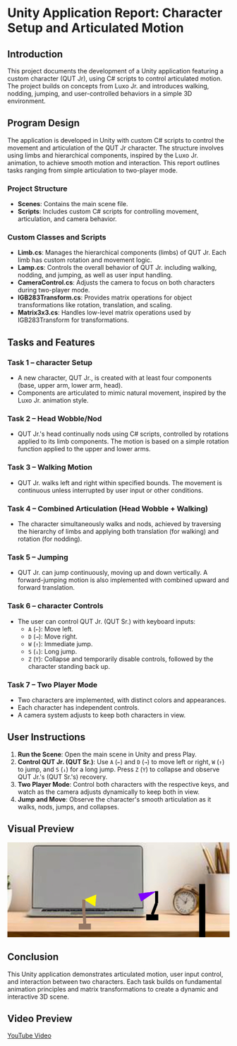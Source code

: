 # Unity Application Report: Character Setup and Articulated Motion

## Introduction

This project documents the development of a Unity application featuring a custom character (QUT Jr), using C# scripts to control articulated motion. The project builds on concepts from Luxo Jr. and introduces walking, nodding, jumping, and user-controlled behaviors in a simple 3D environment.

## Program Design

The application is developed in Unity with custom C# scripts to control the movement and articulation of the QUT Jr character. The structure involves using limbs and hierarchical components, inspired by the Luxo Jr. animation, to achieve smooth motion and interaction. This report outlines tasks ranging from simple articulation to two-player mode.

### Project Structure

- **Scenes**: Contains the main scene file.
- **Scripts**: Includes custom C# scripts for controlling movement, articulation, and camera behavior.

### Custom Classes and Scripts

- **Limb.cs**: Manages the hierarchical components (limbs) of QUT Jr. Each limb has custom rotation and movement logic.
- **Lamp.cs**: Controls the overall behavior of QUT Jr. including walking, nodding, and jumping, as well as user input handling.
- **CameraControl.cs**: Adjusts the camera to focus on both characters during two-player mode.
- **IGB283Transform.cs**: Provides matrix operations for object transformations like rotation, translation, and scaling.
- **Matrix3x3.cs**: Handles low-level matrix operations used by IGB283Transform for transformations.

## Tasks and Features

### Task 1 – character Setup
- A new character, QUT Jr., is created with at least four components (base, upper arm, lower arm, head).
- Components are articulated to mimic natural movement, inspired by the Luxo Jr. animation style.

### Task 2 – Head Wobble/Nod
- QUT Jr.'s head continually nods using C# scripts, controlled by rotations applied to its limb components. The motion is based on a simple rotation function applied to the upper and lower arms.

### Task 3 – Walking Motion
- QUT Jr. walks left and right within specified bounds. The movement is continuous unless interrupted by user input or other conditions.

### Task 4 – Combined Articulation (Head Wobble + Walking)
- The character simultaneously walks and nods, achieved by traversing the hierarchy of limbs and applying both translation (for walking) and rotation (for nodding).

### Task 5 – Jumping
- QUT Jr. can jump continuously, moving up and down vertically. A forward-jumping motion is also implemented with combined upward and forward translation.

### Task 6 – character Controls
- The user can control QUT Jr. (QUT Sr.) with keyboard inputs:
  - `A` (`←`): Move left.
  - `D` (`→`): Move right.
  - `W` (`↑`): Immediate jump.
  - `S` (`↓`): Long jump.
  - `Z` (`Y`): Collapse and temporarily disable controls, followed by the character standing back up.

### Task 7 – Two Player Mode
- Two characters are implemented, with distinct colors and appearances.
- Each character has independent controls.
- A camera system adjusts to keep both characters in view.

## User Instructions

1. **Run the Scene**: Open the main scene in Unity and press Play.
2. **Control QUT Jr. (QUT Sr.)**: Use `A` (`←`) and `D` (`→`) to move left or right, `W` (`↑`) to jump, and `S` (`↓`) for a long jump. Press `Z` (`Y`) to collapse and observe QUT Jr.'s (QUT Sr.'s) recovery.
3. **Two Player Mode**: Control both characters with the respective keys, and watch as the camera adjusts dynamically to keep both in view.
4. **Jump and Move**: Observe the character's smooth articulation as it walks, nods, jumps, and collapses.

## Visual Preview

![Scene Preview](./preview/scene.png)

## Conclusion

This Unity application demonstrates articulated motion, user input control, and interaction between two characters. Each task builds on fundamental animation principles and matrix transformations to create a dynamic and interactive 3D scene.

## Video Preview

[YouTube Video](https://www.youtube.com/watch?v=WSpvBiwzEg0)
